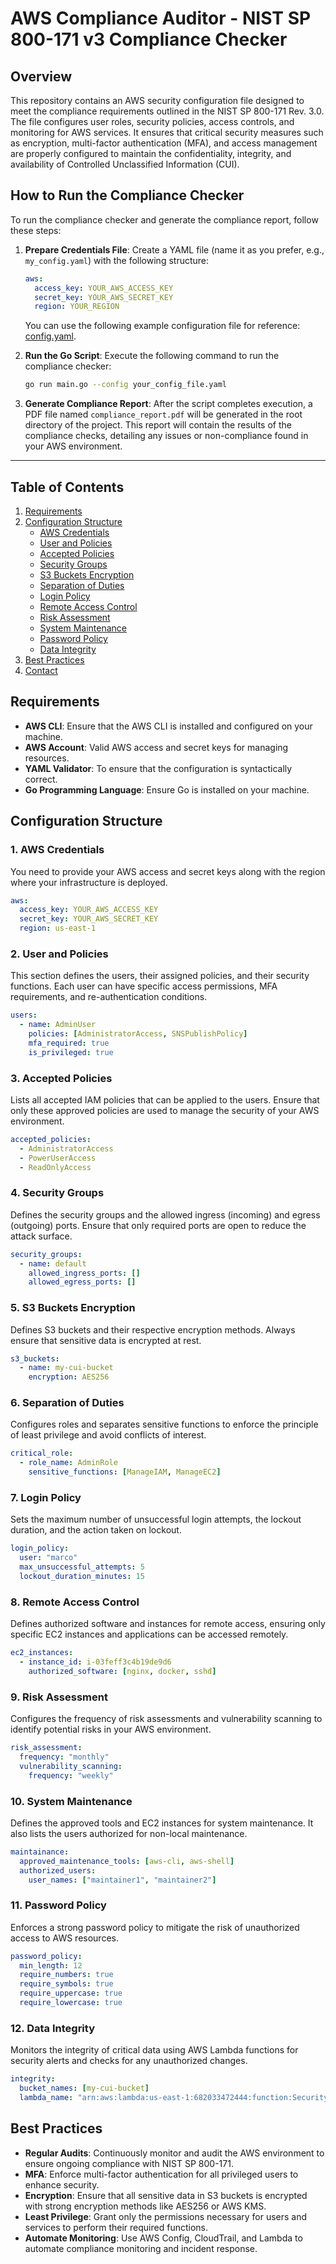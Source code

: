 # AWS Compliance Auditor - NIST SP 800-171 v3 Compliance Checker

## Overview

This repository contains an AWS security configuration file designed to meet the compliance requirements outlined in the NIST SP 800-171 Rev. 3.0. The file configures user roles, security policies, access controls, and monitoring for AWS services. It ensures that critical security measures such as encryption, multi-factor authentication (MFA), and access management are properly configured to maintain the confidentiality, integrity, and availability of Controlled Unclassified Information (CUI).

## How to Run the Compliance Checker

To run the compliance checker and generate the compliance report, follow these steps:

1. **Prepare Credentials File**: 
   Create a YAML file (name it as you prefer, e.g., `my_config.yaml`) with the following structure:
   ```yaml
   aws:
     access_key: YOUR_AWS_ACCESS_KEY
     secret_key: YOUR_AWS_SECRET_KEY
     region: YOUR_REGION
   ```

   You can use the following example configuration file for reference: [config.yaml](https://github.com/marco-spagnuolo/cloud_compliance_checker/blob/main/config/config.yaml).

2. **Run the Go Script**:
   Execute the following command to run the compliance checker:
   ```bash
   go run main.go --config your_config_file.yaml
   ```

3. **Generate Compliance Report**:
   After the script completes execution, a PDF file named `compliance_report.pdf` will be generated in the root directory of the project. This report will contain the results of the compliance checks, detailing any issues or non-compliance found in your AWS environment.

---

## Table of Contents

1. [Requirements](#requirements)
2. [Configuration Structure](#configuration-structure)
    - [AWS Credentials](#1-aws-credentials)
    - [User and Policies](#2-user-and-policies)
    - [Accepted Policies](#3-accepted-policies)
    - [Security Groups](#4-security-groups)
    - [S3 Buckets Encryption](#5-s3-buckets-encryption)
    - [Separation of Duties](#6-separation-of-duties)
    - [Login Policy](#7-login-policy)
    - [Remote Access Control](#8-remote-access-control)
    - [Risk Assessment](#9-risk-assessment)
    - [System Maintenance](#10-system-maintenance)
    - [Password Policy](#11-password-policy)
    - [Data Integrity](#12-data-integrity)
3. [Best Practices](#best-practices)
4. [Contact](#contact)

## Requirements

- **AWS CLI**: Ensure that the AWS CLI is installed and configured on your machine.
- **AWS Account**: Valid AWS access and secret keys for managing resources.
- **YAML Validator**: To ensure that the configuration is syntactically correct.
- **Go Programming Language**: Ensure Go is installed on your machine.

## Configuration Structure

### 1. AWS Credentials

You need to provide your AWS access and secret keys along with the region where your infrastructure is deployed.

```yaml
aws:
  access_key: YOUR_AWS_ACCESS_KEY
  secret_key: YOUR_AWS_SECRET_KEY
  region: us-east-1
```

### 2. User and Policies

This section defines the users, their assigned policies, and their security functions. Each user can have specific access permissions, MFA requirements, and re-authentication conditions.

```yaml
users:
  - name: AdminUser
    policies: [AdministratorAccess, SNSPublishPolicy]
    mfa_required: true
    is_privileged: true
```

### 3. Accepted Policies

Lists all accepted IAM policies that can be applied to the users. Ensure that only these approved policies are used to manage the security of your AWS environment.

```yaml
accepted_policies:
  - AdministratorAccess
  - PowerUserAccess
  - ReadOnlyAccess
```

### 4. Security Groups

Defines the security groups and the allowed ingress (incoming) and egress (outgoing) ports. Ensure that only required ports are open to reduce the attack surface.

```yaml
security_groups:
  - name: default
    allowed_ingress_ports: []
    allowed_egress_ports: []
```

### 5. S3 Buckets Encryption

Defines S3 buckets and their respective encryption methods. Always ensure that sensitive data is encrypted at rest.

```yaml
s3_buckets:
  - name: my-cui-bucket
    encryption: AES256
```

### 6. Separation of Duties

Configures roles and separates sensitive functions to enforce the principle of least privilege and avoid conflicts of interest.

```yaml
critical_role:
  - role_name: AdminRole
    sensitive_functions: [ManageIAM, ManageEC2]
```

### 7. Login Policy

Sets the maximum number of unsuccessful login attempts, the lockout duration, and the action taken on lockout.

```yaml
login_policy:
  user: "marco"
  max_unsuccessful_attempts: 5
  lockout_duration_minutes: 15
```

### 8. Remote Access Control

Defines authorized software and instances for remote access, ensuring only specific EC2 instances and applications can be accessed remotely.

```yaml
ec2_instances:
  - instance_id: i-03feff3c4b19de9d6
    authorized_software: [nginx, docker, sshd]
```

### 9. Risk Assessment

Configures the frequency of risk assessments and vulnerability scanning to identify potential risks in your AWS environment.

```yaml
risk_assessment:
  frequency: "monthly"
  vulnerability_scanning:
    frequency: "weekly"
```

### 10. System Maintenance

Defines the approved tools and EC2 instances for system maintenance. It also lists the users authorized for non-local maintenance.

```yaml
maintainance:
  approved_maintenance_tools: [aws-cli, aws-shell]
  authorized_users:
    user_names: ["maintainer1", "maintainer2"]
```

### 11. Password Policy

Enforces a strong password policy to mitigate the risk of unauthorized access to AWS resources.

```yaml
password_policy:
  min_length: 12
  require_numbers: true
  require_symbols: true
  require_uppercase: true
  require_lowercase: true
```

### 12. Data Integrity

Monitors the integrity of critical data using AWS Lambda functions for security alerts and checks for any unauthorized changes.

```yaml
integrity:
  bucket_names: [my-cui-bucket]
  lambda_name: "arn:aws:lambda:us-east-1:682033472444:function:SecurityAlertsFunction"
```

## Best Practices

- **Regular Audits**: Continuously monitor and audit the AWS environment to ensure ongoing compliance with NIST SP 800-171.
- **MFA**: Enforce multi-factor authentication for all privileged users to enhance security.
- **Encryption**: Ensure that all sensitive data in S3 buckets is encrypted with strong encryption methods like AES256 or AWS KMS.
- **Least Privilege**: Grant only the permissions necessary for users and services to perform their required functions.
- **Automate Monitoring**: Use AWS Config, CloudTrail, and Lambda to automate compliance monitoring and incident response.

